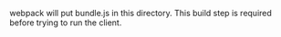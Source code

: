 webpack will put bundle.js in this directory.  This build step is required before trying to run the client.